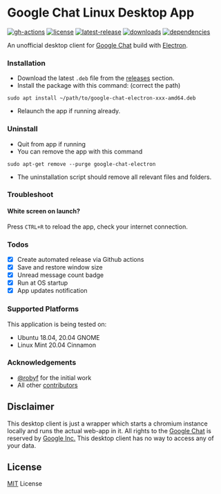 # Google Chat Linux Desktop App

[![gh-actions](https://github.com/ankurk91/google-chat-electron-linux/workflows/release/badge.svg)](https://github.com/ankurk91/google-chat-electron-linux/actions)
[![license](https://badgen.net/github/license/ankurk91/google-chat-electron-linux)](https://github.com/ankurk91/google-chat-electron-linux)
[![latest-release](https://badgen.net/github/release/ankurk91/google-chat-electron-linux)](https://github.com/ankurk91/google-chat-electron-linux/tags)
[![downloads](https://img.shields.io/github/downloads/ankurk91/google-chat-electron-linux/total?style=flat)](https://github.com/ankurk91/google-chat-electron-linux/releases)
[![dependencies](https://img.shields.io/david/ankurk91/google-chat-electron-linux)](https://david-dm.org/ankurk91/google-chat-electron-linux)

An unofficial desktop client for [Google Chat](https://chat.google.com/) build with [Electron](https://www.electronjs.org/).

### Installation
* Download the latest `.deb` file from the [releases](https://github.com/ankurk91/google-chat-electron-linux/releases/latest) section.
* Install the package with this command: (correct the path)
```
sudo apt install ~/path/to/google-chat-electron-xxx-amd64.deb
```
* Relaunch the app if running already.

### Uninstall
* Quit from app if running
* You can remove the app with this command
```
sudo apt-get remove --purge google-chat-electron
```
* The uninstallation script should remove all relevant files and folders.

### Troubleshoot
#### White screen on launch?
Press `CTRL+R` to reload the app, check your internet connection.

### Todos
* [x] Create automated release via Github actions
* [x] Save and restore window size 
* [x] Unread message count badge
* [x] Run at OS startup
* [x] App updates notification

### Supported Platforms
This application is being tested on:
* Ubuntu 18.04, 20.04 GNOME
* Linux Mint 20.04 Cinnamon

### Acknowledgements
* [@robyf](https://github.com/robyf) for the initial work
* All other [contributors](https://github.com/ankurk91/google-chat-electron-linux/graphs/contributors)

## Disclaimer
This desktop client is just a wrapper which starts a chromium instance locally and runs the actual web-app in it. 
All rights to the [Google Chat](https://chat.google.com/) is reserved by [Google Inc.](https://en.wikipedia.org/wiki/Google) 
This desktop client has no way to access any of your data.

## License
[MIT](LICENSE.txt) License
